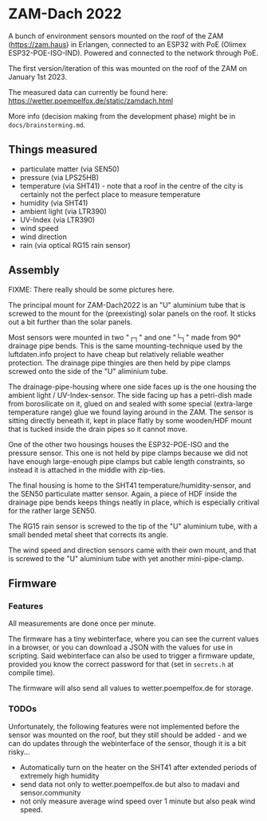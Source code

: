
# ZAM-Dach 2022

A bunch of environment sensors mounted on the roof of the ZAM (https://zam.haus) in Erlangen, connected to an ESP32 with PoE (Olimex ESP32-POE-ISO-IND). Powered and connected to the network through PoE.

The first version/iteration of this was mounted on the roof of the ZAM on January 1st 2023.

The measured data can currently be found here: https://wetter.poempelfox.de/static/zamdach.html

More info (decision making from the development phase) might be in `docs/brainstorming.md`.

## Things measured

* particulate matter (via SEN50)
* pressure (via LPS25HB)
* temperature (via SHT41) - note that a roof in the centre of the city is certainly not the perfect place to measure temperature
* humidity (via SHT41)
* ambient light (via LTR390)
* UV-Index (via LTR390)
* wind speed
* wind direction
* rain (via optical RG15 rain sensor)

## Assembly

FIXME: There really should be some pictures here.

The principal mount for ZAM-Dach2022 is an "U" aluminium tube that is screwed to the mount for the (preexisting) solar panels on the roof.
It sticks out a bit further than the solar panels.

Most sensors were mounted in two "┌┐" and one "└┐" made from 90° drainage pipe bends.
This is the same mounting-technique used by the luftdaten.info project to have cheap but relatively reliable weather protection.
The drainage pipe thingies are then held by pipe clamps screwed onto the side of the "U" aliminium tube.

The drainage-pipe-housing where one side faces up is the one housing the ambient light / UV-Index-sensor.
The side facing up has a petri-dish made from borosilicate on it, glued on and sealed with some special (extra-large temperature range) glue we found laying around in the ZAM.
The sensor is sitting directly beneath it, kept in place flatly by some wooden/HDF mount that is tucked inside the drain pipes so it cannot move.

One of the other two housings houses the ESP32-POE-ISO and the pressure sensor.
This one is not held by pipe clamps because we did not have enough large-enough pipe clamps but cable length constraints, so instead it is attached in the middle with zip-ties.

The final housing is home to the SHT41 temperature/humidity-sensor, and the SEN50 particulate matter sensor.
Again, a piece of HDF inside the drainage pipe bends keeps things neatly in place, which is especially critival for the rather large SEN50.

The RG15 rain sensor is screwed to the tip of the "U" aluminium tube, with a small bended metal sheet that corrects its angle.

The wind speed and direction sensors came with their own mount, and that is screwed to the "U" aluminium tube with yet another mini-pipe-clamp.

## Firmware

### Features

All measurements are done once per minute.

The firmware has a tiny webinterface, where you can see the current values in a
browser, or you can download a JSON with the values for use in scripting. Said
webinterface can also be used to trigger a firmware update, provided you know
the correct password for that (set in `secrets.h` at compile time).

The firmware will also send all values to wetter.poempelfox.de for storage.

### TODOs

Unfortunately, the following features were not implemented before the sensor
was mounted on the roof, but they still should be added - and we can do updates
through the webinterface of the sensor, though it is a bit risky...

* Automatically turn on the heater on the SHT41 after extended periods of extremely high humidity
* send data not only to wetter.poempelfox.de but also to madavi and sensor.community
* not only measure average wind speed over 1 minute but also peak wind speed.
